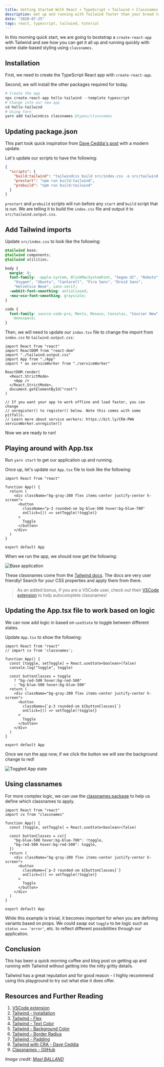 ```yaml
---
title: Getting Started With React + TypeScript + Tailwind + Classnames In Minutes
description: Get up and running with Tailwind faster than your bread takes to toast
date: "2020-07-25"
tags: react, typescript, tailwind, tutorial
---
```


In this morning quick start, we are going to bootstrap a `create-react-app` with Tailwind and see how you can get it all up and running quickly with some state-based styling using `classnames`.

<Ad />

## Installation

First, we need to create the TypeScript React app with `create-react-app`.

Second, we will install the other packages required for today.

```s
# Create the app
npx create-react-app hello-tailwind --template typescript
# Change into our new app
cd hello-tailwind
# Using Yarn
yarn add tailwindcss classnames @types/classnames
```

<Ad />

## Updating package.json

This part took quick inspiration from [Dave Ceddia's post](https://daveceddia.com/tailwind-create-react-app/) with a modern update.

Let's update our scripts to have the following:

```json
{
  "scripts": {
    "build:tailwind": "tailwindcss build src/index.css -o src/tailwind.output.css",
    "prestart": "npm run build:tailwind",
    "prebuild": "npm run build:tailwind"
  }
}
```

`prestart` and `prebuild` scripts will run before any `start` and `build` script that is run. We are telling it to build the `index.css` file and output it to `src/tailwind.output.css`.

<Ad />

## Add Tailwind imports

Update `src/index.css` to look like the following:

```css
@tailwind base;
@tailwind components;
@tailwind utilities;

body {
  margin: 0;
  font-family: -apple-system, BlinkMacSystemFont, "Segoe UI", "Roboto",
    "Oxygen", "Ubuntu", "Cantarell", "Fira Sans", "Droid Sans",
    "Helvetica Neue", sans-serif;
  -webkit-font-smoothing: antialiased;
  -moz-osx-font-smoothing: grayscale;
}

code {
  font-family: source-code-pro, Menlo, Monaco, Consolas, "Courier New",
    monospace;
}
```

Then, we will need to update our `index.tsx` file to change the import from `index.css` to `tailwind.output.css`:

```tsx
import React from "react"
import ReactDOM from "react-dom"
import "./tailwind.output.css"
import App from "./App"
import * as serviceWorker from "./serviceWorker"

ReactDOM.render(
  <React.StrictMode>
    <App />
  </React.StrictMode>,
  document.getElementById("root")
)

// If you want your app to work offline and load faster, you can change
// unregister() to register() below. Note this comes with some pitfalls.
// Learn more about service workers: https://bit.ly/CRA-PWA
serviceWorker.unregister()
```

Now we are ready to run!

<Ad />

## Playing around with App.tsx

Run `yarn start` to get our application up and running.

Once up, let's update our `App.tsx` file to look like the following:

```tsx
import React from "react"

function App() {
  return (
    <div className="bg-gray-200 flex items-center justify-center h-screen">
      <button
        className="p-3 rounded-sm bg-blue-500 hover:bg-blue-700"
        onClick={() => setToggle(!toggle)}
      >
        Toggle
      </button>
    </div>
  )
}

export default App
```

When we run the app, we should now get the following:

![Base application](../assets/2020-07-25-base-app.png)

These classnames come from the [Tailwind docs](https://tailwindcss.com/docs). The docs are very user friendly! Search for your CSS properties and apply them from there.

> As an added bonus, if you are a VSCode user, check out their [VSCode extension](https://marketplace.visualstudio.com/items?itemName=bradlc.vscode-tailwindcss) to help autocomplete classnames!

<Ad />

## Updating the App.tsx file to work based on logic

We can now add logic in based on `useState` to toggle between different states.

Update `App.tsx` to show the following:

```tsx
import React from "react"
// import cx from 'classnames';

function App() {
  const [toggle, setToggle] = React.useState<boolean>(false)
  console.log("toggle", toggle)

  const buttonClasses = toggle
    ? "bg-red-500 hover:bg-red-500"
    : "bg-blue-500 hover:bg-blue-500"
  return (
    <div className="bg-gray-200 flex items-center justify-center h-screen">
      <button
        className={`p-3 rounded-sm ${buttonClasses}`}
        onClick={() => setToggle(!toggle)}
      >
        Toggle
      </button>
    </div>
  )
}

export default App
```

Once we run the app now, if we click the button we will see the background change to red!

![Toggled App state](../assets/2020-07-25-toggled-state.png)

<Ad />

## Using classnames

For more complex logic, we can use the [classnames package](https://github.com/JedWatson/classnames) to help us define which classnames to apply.

```tsx
import React from "react"
import cx from "classnames"

function App() {
  const [toggle, setToggle] = React.useState<boolean>(false)

  const buttonClasses = cx({
    "bg-blue-500 hover:bg-blue-700": !toggle,
    "bg-red-500 hover:bg-red-500": toggle,
  })
  return (
    <div className="bg-gray-200 flex items-center justify-center h-screen">
      <button
        className={`p-3 rounded-sm ${buttonClasses}`}
        onClick={() => setToggle(!toggle)}
      >
        Toggle
      </button>
    </div>
  )
}

export default App
```

While this example is trivial, it becomes important for when you are defining variants based on props. We could swap out `toggle` to be logic such as `status === 'error'`, etc. to reflect different possibilities through our application.

<Ad />

## Conclusion

This has been a quick morning coffee and blog post on getting up and running with Tailwind without getting into the nitty gritty details.

Tailwind has a great reputation and for good reason - I highly recommend using this playground to try out what else it does offer.

<Ad />

## Resources and Further Reading

1. [VSCode extension](https://marketplace.visualstudio.com/items?itemName=bradlc.vscode-tailwindcss)
2. [Tailwind - Installation](https://tailwindcss.com/docs/installation)
3. [Tailwind - Flex](https://tailwindcss.com/docs/flex/#app)
4. [Tailwind - Text Color](https://tailwindcss.com/docs/text-color/#app)
5. [Tailwind - Background Color](https://tailwindcss.com/docs/background-color/#app)
6. [Tailwind - Border Radius](https://tailwindcss.com/docs/border-radius/#app)
7. [Tailwind - Padding](https://tailwindcss.com/docs/padding/#app)
8. [Tailwind with CRA - Dave Ceddia](https://daveceddia.com/tailwind-create-react-app/)
9. [Classnames - GitHub](https://github.com/JedWatson/classnames)

_Image credit: [Mael BALLAND](https://unsplash.com/@mael_bld)_
